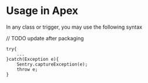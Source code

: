# Usage in Apex

In any class or trigger, you may use the following syntax

// TODO update after packaging

```Apex
try{
    ...
}catch(Exception e){
    Sentry.captureException(e);
    throw e;
}
```
